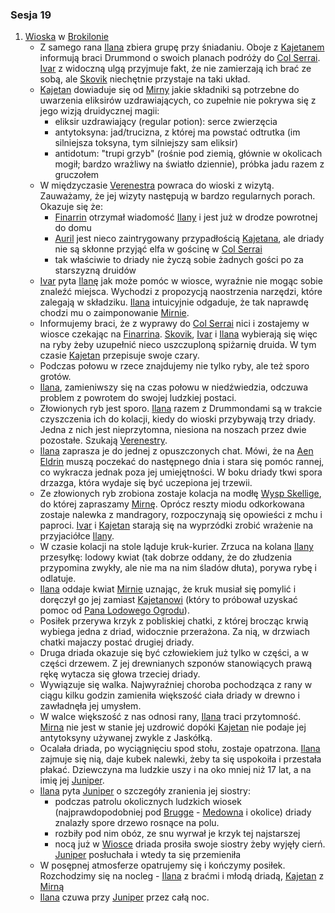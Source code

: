 ### Sesja 19
1. [Wioska](#l_wioska) w [Brokilonie](#l_brokilon)
	* Z samego rana [Ilana](#p_ilana) zbiera grupę przy śniadaniu. Oboje z [Kajetanem](#p_kajetan) informują braci Drummond o swoich planach podróży do [Col Serrai](#l_col_serrai). [Ivar](#p_ivar) z widoczną ulgą przyjmuje fakt, że nie zamierzają ich brać ze sobą, ale [Skovik](#p_skovik) niechętnie przystaje na taki układ.
	* [Kajetan](#p_kajetan) dowiaduje się od [Mirny](#p_mirna) jakie składniki są potrzebne do uwarzenia eliksirów uzdrawiających, co zupełnie nie pokrywa się z jego wizją druidycznej magii:
		* eliksir uzdrawiający (regular potion): serce zwierzęcia
		* antytoksyna: jad/trucizna, z której ma powstać odtrutka (im silniejsza toksyna, tym silniejszy sam eliksir)
		* antidotum: "trupi grzyb" (rośnie pod ziemią, głównie w okolicach mogił; bardzo wrażliwy na światło dziennie), próbka jadu razem z gruczołem
	* W międzyczasie [Verenestra](#p_verenestra) powraca do wioski z wizytą. Zauważamy, że jej wizyty następują w bardzo regularnych porach. Okazuje się że:
		* [Finarrin](#p_druid_finarrin) otrzymał wiadomość [Ilany](#p_ilana) i jest już w drodze powrotnej do domu 
		* [Auril](#p_auril) jest nieco zaintrygowany przypadłością [Kajetana](#p_kajetan), ale driady nie są skłonne przyjąć elfa w gościnę w [Col Serrai](#l_col_serrai)
		* tak właściwie to driady nie życzą sobie żadnych gości po za starszyzną druidów
	* [Ivar](#p_ivar) pyta [Ilanę](#p_ilana) jak może pomóc w wiosce, wyraźnie nie mogąc sobie znaleźć miejsca. Wychodzi z propozycją naostrzenia narzędzi, które zalegają w składziku. [Ilana](#p_ilana) intuicyjnie odgaduje, że tak naprawdę chodzi mu o zaimponowanie [Mirnie](#p_mirna).
	* Informujemy braci, że z wyprawy do [Col Serrai](#l_col_serrai) nici i zostajemy w wiosce czekając na [Finarrina](#p_druid_finarrin). [Skovik](#p_skovik), [Ivar](#p_ivar) i [Ilana](#p_ilana) wybierają się więc na ryby żeby uzupełnić nieco uszczuploną spiżarnię druida. W tym czasie [Kajetan](#p_kajetan) przepisuje swoje czary.
	* Podczas połowu w rzece znajdujemy nie tylko ryby, ale też sporo grotów.
	* [Ilana](#p_ilana), zamieniwszy się na czas połowu w niedźwiedzia, odczuwa problem z powrotem do swojej ludzkiej postaci.
	* Złowionych ryb jest sporo. [Ilana](#p_ilana) razem z Drummondami są w trakcie czyszczenia ich do kolacji, kiedy do wioski przybywają trzy driady. Jedna z nich jest nieprzytomna, niesiona na noszach przez dwie pozostałe. Szukają [Verenestry](#p_verenestra). 
	* [Ilana](#p_ilana) zaprasza je do jednej z opuszczonych chat. Mówi, że na [Aen Eldrin](#r_aen_eldrin) muszą poczekać do następnego dnia i stara się pomóc rannej, co wykracza jednak poza jej umiejętności. W boku driady tkwi spora drzazga, która wydaje się być uczepiona jej trzewii.
	* Ze złowionych ryb zrobiona zostaje kolacja na modłę [Wysp Skellige](#l_wyspy_skellige), do której zapraszamy [Mirnę](#p_mirna). Oprócz reszty miodu odkorkowana zostaje nalewka z mandragory, rozpoczynają się opowieści z mchu i paproci. [Ivar](#p_ivar) i [Kajetan](#p_kajetan) starają się na wyprzódki zrobić wrażenie na przyjaciółce [Ilany](#p_ilana).
	* W czasie kolacji na stole ląduje kruk-kurier. Zrzuca na kolana [Ilany](#p_ilana) przesyłkę: lodowy kwiat (tak dobrze oddany, że do złudzenia przypomina zwykły, ale nie ma na nim śladów dłuta), porywa rybę i odlatuje. 
	* [Ilana](#p_ilana) oddaje kwiat [Mirnie](#p_mirna) uznając, że kruk musiał się pomylić i doręczył go jej zamiast [Kajetanowi](#p_kajetan) (który to próbował uzyskać pomoc od [Pana Lodowego Ogrodu](#p_auril)).
	* Posiłek przerywa krzyk z pobliskiej chatki, z której brocząc krwią wybiega jedna z driad, widocznie przerażona. Za nią, w drzwiach chatki majaczy postać drugiej driady.
	* Druga driada okazuje się być człowiekiem już tylko w części, a w części drzewem. Z jej drewnianych szponów stanowiących prawą rękę wytacza się głowa trzeciej driady.
	* Wywiązuje się walka. Najwyraźniej choroba pochodząca z rany w ciągu kilku godzin zamieniła większość ciała driady w drewno i zawładnęła jej umysłem.
	* W walce większość z nas odnosi rany, [Ilana](#p_ilana) traci przytomność. [Mirna](#p_mirna) nie jest w stanie jej uzdrowić dopóki [Kajetan](#p_kajetan) nie podaje jej antytoksyny używanej zwykle z Jaskółką.
	* Ocalała driada, po wyciągnięciu spod stołu, zostaje opatrzona. [Ilana](#p_ilana) zajmuje się nią, daje kubek nalewki, żeby ta się uspokoiła i przestała płakać. Dziewczyna ma ludzkie uszy i na oko mniej niż 17 lat, a na imię jej [Juniper](#p_juniper).
	* [Ilana](#p_ilana) pyta [Juniper](#p_juniper) o szczegóły zranienia jej siostry: 
		* podczas patrolu okolicznych ludzkich wiosek (najprawdopodobniej pod [Brugge](#l_brugge) - [Medowna](#l_medowna) i okolice) driady znalazły spore drzewo rosnące na polu. 
		* rozbiły pod nim obóz, ze snu wyrwał je krzyk tej najstarszej
		* nocą już w [Wiosce](#l_wioska) driada prosiła swoje siostry żeby wyjęły cierń. [Juniper](#p_juniper) posłuchała i wtedy ta się przemieniła
	* W posępnej atmosferze opatrujemy się i kończymy posiłek. Rozchodzimy się na nocleg - [Ilana](#p_ilana) z braćmi i młodą driadą, [Kajetan](#p_kajetan) z [Mirną](#p_mirna)
	* [Ilana](#p_ilana) czuwa przy [Juniper](#p_juniper) przez całą noc. 
	